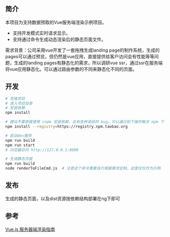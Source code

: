 ## 简介

本项目为支持数据预取的Vue服务端渲染示例项目。
* 支持开发模式实时请求显示。
* 支持通过命令生成动态渲染后的静态页面文件。

需求背景：公司采用vue开发了一套拖拽生成landing page的制作系统，生成的pages可以通过预览，但仍然是vue应用，直接提供给客户访问会有性能等等问题，生成的landing pages有静态化的需求，所以调研vue ssr，通过ssr在服务端将vue应用静态化。可以通过路由参数的不同来静态化不同的页面。

## 开发

```bash
# 克隆项目
# 进入项目目录
# 安装依赖
npm install

# 建议不要直接使用 cnpm 安装依赖，会有各种诡异的 bug。可以通过如下操作解决 npm 下载速度慢的问题
npm install --registry=https://registry.npm.taobao.org

# 启动dev服务
npm run build
npm run start
# 浏览器访问 http://127.0.0.1:8080

# 生成静态页面
npm run build
node renderToFileCmd.js  # 注意这个命令需要自行根据需求定制，这里仅仅作为示例
```


## 发布
生成的静态页面，以及dist资源按依赖结构部署在ng下即可

## 参考
[Vue.js 服务器端渲染指南](https://ssr.vuejs.org/zh/)
